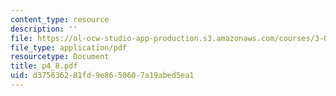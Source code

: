 ```yaml
---
content_type: resource
description: ''
file: https://ol-ocw-studio-app-production.s3.amazonaws.com/courses/3-064-polymer-engineering-fall-2003/d375636281fd9e8650607a19abed5ea1_p4_8.pdf
file_type: application/pdf
resourcetype: Document
title: p4_8.pdf
uid: d3756362-81fd-9e86-5060-7a19abed5ea1
---
```

